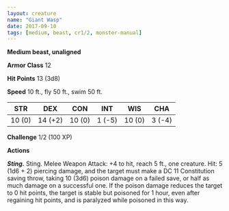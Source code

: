 ```yaml
---
layout: creature
name: "Giant Wasp"
date: 2017-09-10
tags: [medium, beast, cr1/2, monster-manual]
---
```


**Medium beast, unaligned**

**Armor Class** 12

**Hit Points** 13 (3d8)

**Speed** 10 ft., fly 50 ft., swim 50 ft.

|   STR   |   DEX   |   CON   |   INT   |   WIS   |   CHA   |
|:-----:|:-----:|:-----:|:-----:|:-----:|:-----:|
| 10 (0) | 14 (+2) | 10 (0) | 1 (-5) | 10 (0) | 3 (-4) |

**Challenge** 1/2 (100 XP)

**Actions**

***Sting.*** Sting. Melee Weapon Attack: +4 to hit, reach 5 ft., one creature. Hit: 5 (1d6 + 2) piercing damage, and the target must make a DC 11 Constitution saving throw, taking 10 (3d6) poison damage on a failed save, or half as much damage on a successful one. If the poison damage reduces the target to 0 hit points, the target is stable but poisoned for 1 hour, even after regaining hit points, and is paralyzed while poisoned in this way.

